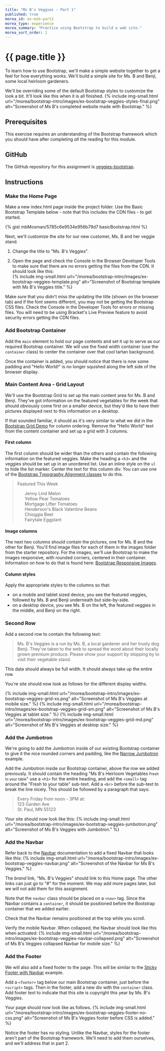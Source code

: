 ```yaml
---
title: "Ms B's Veggies - Part 1"
published: true
morea_id: ex-msb-part1
morea_type: experience
morea_summary: "Practice using Bootstrap to build a web site."
morea_sort_order: 1
---
```


# {{ page.title }}
To learn how to use Bootstrap, we'll make a simple website together to get a feel for how everything works.  We'll build a simple site for Ms. B and Benji, some local heirloom gardeners.  

We'll be overriding some of the default Bootstrap styles to customize the look a bit.  It'll look like this when it is all finished.
{% include img-small.html url="/morea/bootstrap-intro/images/ex-bootstrap-veggies-styles-final.png"
    alt="Screenshot of Ms B's completed website made with Bootstrap." %}

## Prerequisites
This exercise requires an understanding of the Bootstrap framework which you should have after completing *all* the reading for this module.

## GitHub
The GitHub repository for this assignment is  [veggies-bootstrap](https://github.com/htc-ccis1301/veggies-bootstrap).

## Instructions

### Make the Home Page
Make a new index.html page inside the project folder.  Use the Basic Bootstrap Template below - note that this includes the CDN files - to get started.

{% gist mbMosman/5785c6e9534e956b79d7 basicBootstrap.html %}

Next, we'll customize the site for our new customer, Ms. B and her veggie stand.

1. Change the title to "Ms. B's Veggies".

2. Open the page and check the Console in the Browser Developer Tools to make sure that there are no errors getting the files from the CDN.  It should look like this:  
{% include img-small.html url="/morea/bootstrap-intro/images/ex-bootstrap-veggies-template.png"
    alt="Screenshot of Bootstrap template with Ms B's Veggies title." %}

Make sure that you didn't miss the updating the title (shown on the browser tab) and if the font seems different, you may not be getting the Bootstrap CSS files.  Check the Console in the Developer Tools for errors or missing files. You will need to be using Bracket's Live Preview feature to avoid security errors getting the CDN files.

### Add Bootstrap Container
Add the `main` element to hold our page contents and set it up to serve as our required Bootstrap container.  We will use the fixed width container (use the `container` class) to center the container over that cool tartan background.  

Once the container is added, you should notice that there is now some padding and "Hello World!" is no longer squished along the left side of the browser display.


### Main Content Area - Grid Layout
We'll use the Bootstrap Grid to set up the main content area for Ms. B and Benji.  They've got information on the featured vegetables for the week that should obviously come first on a smaller device, but they'd like to have their pictures displayed next to this information on a desktop.  

If that sounded familiar, it should as it's very similar to what we did in the [Bootstrap Grid Demo](https://github.com/htc-ccis1301/bootstrap-grid-ex) for column ordering.  Remove the "Hello World" text from the content container and set up a grid with 3 columns.  

#### First column
The first column should be wider than the others and contain the following information on the featured veggies.  Make the heading a `<h3>` and the veggies should be set up in an unordered list.  Use an inline style on the `ul` to hide the list marker.  Center the text for this column div.  You can use one of the [Bootstrap Typography Alignment classes](http://getbootstrap.com/css/#type-alignment) to do this.

<blockquote>
Featured This Week
  <ul style="list-style-type: none;">
        <li>Jenny Lind Melon</li>
        <li>Yellow Pear Tomatoes</li>
        <li>Mortgage Lifter Tomatoes</li>
        <li>Henderson's Black Valentine Beans</li>
        <li>Chioggia Beet</li>
        <li>Fairytale Eggplant</li>
  </ul>
</blockquote>

#### Image columns
The next two columns should contain the pictures, one for Ms. B and the other for Benji.  You'll find image files for each of them in the images folder from the starter repository.  For the images, we'll use Bootstrap to make the images responsive, with rounded corners, centered in their container.  Information on how to do that is found here:  [Bootstrap Responsive Images](http://getbootstrap.com/css/#images-responsive).


#### Column styles
Apply the appropriate styles to the columns so that:

- on a mobile and tablet sized device, you see the featured veggies, followed by Ms. B and Benji underneath but side-by-side.
- on a desktop device, you see Ms. B on the left, the featured veggies in the middle, and Benji on the right.


### Second Row
Add a second row to contain the following text:
<blockquote>
Ms. B's Veggies is a run by Ms. B, a local gardener and her trusty dog Benji. They've taken to the web to spread the word about their locally grown premium produce. Please show your support by stopping by to visit their vegetable stand.
</blockquote>

This data should always be full width. It should always take up the entire row.

You're site should now look as follows for the different display widths.

{% include img-small.html url="/morea/bootstrap-intro/images/ex-bootstrap-veggies-grid-xs.png"  alt="Screenshot of Ms B's Veggies at mobile size." %}
{% include img-small.html url="/morea/bootstrap-intro/images/ex-bootstrap-veggies-grid-sm.png"  alt="Screenshot of Ms B's Veggies at tablet size." %}
{% include img-small.html url="/morea/bootstrap-intro/images/ex-bootstrap-veggies-grid-md.png"  alt="Screenshot of Ms B's Veggies at desktop size." %}


### Add the Jumbotron
We're going to add the Jumbotron inside of our existing Bootstrap container to give it the nice rounded corners and padding, like the [Narrow Jumbotron](http://getbootstrap.com/examples/jumbotron-narrow/) example.

Add the Jumbotron inside our Bootstrap container, above the row we added previously. It should contain the heading "Ms B's Heirloom Vegetables <small>Fresh to your table</small>" use a `<h1>` for the entire heading, and add the `<small>` tag around the "Fresh to your table" sub-text. Add a `<br>` before the sub-text to break the line nicely.  This should be followed by a paragraph that says:
<blockquote>
Every Friday from noon - 3PM at:
<br>123 Garden Ave
<br>St. Paul, MN 55123
</blockquote>

Your site should now look like this:
{% include img-small.html url="/morea/bootstrap-intro/images/ex-bootstrap-veggies-jumbotron.png" alt="Screenshot of Ms B's Veggies with Jumbotron." %}


### Add the Navbar
Refer back to the [Navbar](http://getbootstrap.com/components/#navbar) documentation to add a fixed Navbar that looks like this:
{% include img-small.html url="/morea/bootstrap-intro/images/ex-bootstrap-veggies-navbar.png"  alt="Screenshot of the Navbar for Ms B's Veggies." %}

The *brand* link, "Ms. B's Veggies" should link to this Home page.  The other links can just go to "#" for the moment.  We may add more pages later, but we will not add them for this assignment.  

Note that the `navbar` class should be placed on a `<nav>` tag. Since the Navbar contains a `container`, it should be positioned before the Bootstrap container that we added earlier.

Check that the Navbar remains positioned at the top while you scroll.

Verify the mobile Navbar.  When collapsed, the Navbar should look like this when activated:
{% include img-small.html url="/morea/bootstrap-intro/images/ex-bootstrap-veggies-navbar-collapsed.png" alt="Screenshot of Ms B's Veggies collapsed Navbar for mobile size." %}


### Add the Footer
We will also add a fixed footer to the page.  This will be similar to the [Sticky Footer with Navbar](http://getbootstrap.com/examples/sticky-footer-navbar/) example.

Add a `<footer>` tag below our main Bootstrap container, just before the `<script>` tags.  Then in the footer, add a new div with the `container` class.  Add footer text to indicate that this site is copyright this year by Ms. B's Veggies.

Your page should now look like as follows.
{% include img-small.html url="/morea/bootstrap-intro/images/ex-bootstrap-veggies-footer-no-css.png" alt="Screenshot of Ms B's Veggies footer before CSS is added." %}  

Notice the footer has no styling.  Unlike the Navbar, styles for the footer aren't part of the Bootstrap framework.  We'll need to add them ourselves, and we'll address that in part 2.
